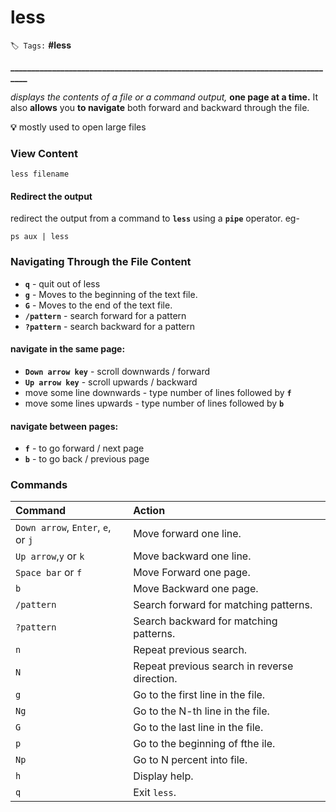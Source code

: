 # less

`🏷️ Tags:` **\#less**

**\_\_\_\_\_\_\_\_\_\_\_\_\_\_\_\_\_\_\_\_\_\_\_\_\_\_\_\_\_\_\_\_\_\_\_\_\_\_\_\_\_\_\_\_\_\_\_\_\_\_\_\_\_\_\_\_\_\_\_\_\_\_\_\_\_\_\_\_\_\_\_\_\_\_\_\_\_\_\_**

_displays the contents of a file or a command output,_ **one page at a time.** It also **allows** you **to navigate** both forward and backward through the file.

 **💡** mostly used to open large files

### View Content

```text
less filename
```

#### Redirect the output

 redirect the output from a command to **`less`** using a **`pipe`** operator. eg-

```text
ps aux | less
```

### Navigating Through the File Content 

* **`q`** -  quit out of less
* **`g`** - Moves to the beginning of the text file.
* **`G`** - Moves to the end of the text file.
* **`/pattern`** - search forward for a pattern
* **`?pattern`** - search backward for a pattern

#### navigate in the same page:

* **`Down arrow key`** - scroll downwards / forward
* **`Up arrow key`** - scroll upwards / backward
* move some line downwards - type number of lines followed by **`f`**
* move some lines upwards -  type number of lines followed by **`b`**

#### navigate between pages:

* **`f`** - to go forward / next page
* **`b`** - to go back / previous page

### Commands

| Command | Action |
| :--- | :--- |
| `Down arrow`, `Enter`, `e`, or `j` | Move forward one line. |
| `Up arrow`,`y` or `k` | Move backward one line. |
| `Space bar` or `f` | Move Forward one page. |
| `b` | Move Backward one page. |
| `/pattern` | Search forward for matching patterns. |
| `?pattern` | Search backward for matching patterns. |
| `n` | Repeat previous search. |
| `N` | Repeat previous search in reverse direction. |
| `g` | Go to the first line in the file. |
| `Ng` | Go to the N-th line in the file. |
| `G` | Go to the last line in the file. |
| `p` | Go to the beginning of fthe ile. |
| `Np` | Go to N percent into file. |
| `h` | Display help. |
| `q` | Exit `less`. |



